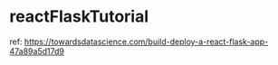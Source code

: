 # reactFlaskTutorial
ref:
https://towardsdatascience.com/build-deploy-a-react-flask-app-47a89a5d17d9
